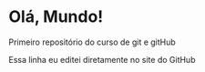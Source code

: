 # Olá, Mundo!
 Primeiro repositório do curso de git e gitHub

Essa linha eu editei diretamente no site do GitHub
